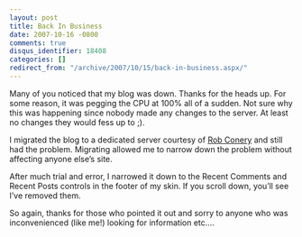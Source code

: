 ```yaml
---
layout: post
title: Back In Business
date: 2007-10-16 -0800
comments: true
disqus_identifier: 18408
categories: []
redirect_from: "/archive/2007/10/15/back-in-business.aspx/"
---
```


Many of you noticed that my blog was down. Thanks for the heads up. For
some reason, it was pegging the CPU at 100% all of a sudden. Not sure
why this was happening since nobody made any changes to the server. At
least no changes they would fess up to ;).

I migrated the blog to a dedicated server courtesy of [Rob
Conery](http://blog.wekeroad.com/ "Rob Conery's Blog") and still had the
problem. Migrating allowed me to narrow down the problem without
affecting anyone else’s site.

After much trial and error, I narrowed it down to the Recent Comments
and Recent Posts controls in the footer of my skin. If you scroll down,
you’ll see I’ve removed them.

So again, thanks for those who pointed it out and sorry to anyone who
was inconvenienced (like me!) looking for information etc....

